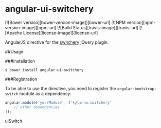 angular-ui-switchery
========================

[![Bower version][bower-version-image]][bower-url]
[![NPM version][npm-version-image]][npm-url]
[![Build Status][travis-image]][travis-url]
[![Apache License][license-image]][license-url]

AngularJS directive for the [switchery](https://github.com/nostalgiaz/bootstrap-switch) jQuery plugin.

##Usage

###Installation
```shell
$ bower install angular-ui-switchery
```

###Registration

To be able to use the directive, you need to register the `angular-bootstrap-switch` module as a dependency:

```javascript
angular.module('yourModule', ['kylinno.switchery'
    // other dependencies
]);
```

uiSwitch
